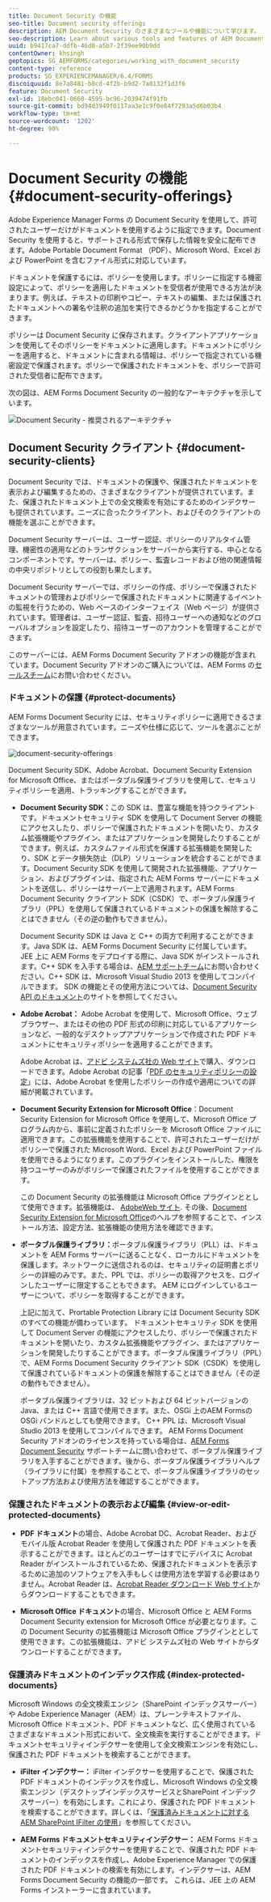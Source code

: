 ```yaml
---
title: Document Security の機能
seo-title: Document security offerings
description: AEM Document Security のさまざまなツールや機能について学びます。
seo-description: Learn about various tools and features of AEM Document Security
uuid: b9417ca7-ddfb-46d0-a5b7-2f39ee90b9dd
contentOwner: khsingh
geptopics: SG_AEMFORMS/categories/working_with_document_security
content-type: reference
products: SG_EXPERIENCEMANAGER/6.4/FORMS
discoiquuid: 8e7a8481-b8cd-4f2b-b9d2-7a8132f1d3f6
feature: Document Security
exl-id: 18ebc041-0660-4595-bc96-2039474f91fb
source-git-commit: bd94d3949f0117aa3e1c9f0e84f7293a5d6b03b4
workflow-type: tm+mt
source-wordcount: '1202'
ht-degree: 90%

---
```


# Document Security の機能 {#document-security-offerings}

Adobe Experience Manager Forms の Document Security を使用して、許可されたユーザーだけがドキュメントを使用するように指定できます。Document Security を使用すると、サポートされる形式で保存した情報を安全に配布できます。Adobe Portable Document Format （PDF）、Microsoft Word、Excel および PowerPoint を含むファイル形式に対応しています。

ドキュメントを保護するには、ポリシーを使用します。ポリシーに指定する機密設定によって、ポリシーを適用したドキュメントを受信者が使用できる方法が決まります。例えば、テキストの印刷やコピー、テキストの編集、または保護されたドキュメントへの署名や注釈の追加を実行できるかどうかを指定することができます。

ポリシーは Document Security に保存されます。クライアントアプリケーションを使用してそのポリシーをドキュメントに適用します。ドキュメントにポリシーを適用すると、ドキュメントに含まれる情報は、ポリシーで指定されている機密設定で保護されます。ポリシーで保護されたドキュメントを、ポリシーで許可された受信者に配布できます。

次の図は、AEM Forms Document Security の一般的なアーキテクチャを示しています。

![Document Security - 推奨されるアーキテクチャ](do-not-localize/document_security_architecture.png)

## Document Security クライアント {#document-security-clients}

Document Security では、ドキュメントの保護や、保護されたドキュメントを表示および編集するための、さまざまなクライアントが提供されています。また、保護されたドキュメント上での全文検索を有効にするためのインデクサーも提供されています。ニーズに合ったクライアント、およびそのクライアントの機能を選ぶことができます。

Document Security サーバーは、ユーザー認証、ポリシーのリアルタイム管理、機密性の適用などのトランザクションをサーバーから実行する、中心となるコンポーネントです。サーバーは、ポリシー、監査レコードおよび他の関連情報の中央リポジトリとしての役割も果たします。

Document Security サーバーでは、ポリシーの作成、ポリシーで保護されたドキュメントの管理およびポリシーで保護されたドキュメントに関連するイベントの監視を行うための、Web ベースのインターフェイス（Web ページ）が提供されています。管理者は、ユーザー認証、監査、招待ユーザーへの通知などのグローバルオプションを設定したり、招待ユーザーのアカウントを管理することができます。

このサーバーには、AEM Forms Document Security アドオンの機能が含まれています。Document Security アドオンのご購入については、AEM Forms の[セールスチーム](https://www.adobe.com/products/request-consultation/marketing-cloud.html?s_osc=70114000002JNwKAAW&amp;s_iid=70114000002JHs3AAG)にお問い合わせください。

### ドキュメントの保護 {#protect-documents}

AEM Forms Document Security には、セキュリティポリシーに適用できるさまざまなツールが用意されています。ニーズや仕様に応じて、ツールを選ぶことができます。

![document-security-offerings](assets/document-security-offerings.png)

Document Security SDK、Adobe Acrobat、Document Security Extension for Microsoft Office、またはポータブル保護ライブラリを使用して、セキュリティポリシーを適用、トラッキングすることができます。

* **Document Security SDK：**&#x200B;この SDK は、豊富な機能を持つクライアントです。ドキュメントセキュリティ SDK を使用して Document Server の機能にアクセスしたり、ポリシーで保護されたドキュメントを開いたり、カスタム拡張機能やプラグイン、またはアプリケーションを開発したりすることができます。例えば、カスタムファイル形式を保護する拡張機能を開発したり、SDK とデータ損失防止（DLP）ソリューションを統合することができます。Document Security SDK を使用して開発された拡張機能、アプリケーション、およびプラグインは、指定された AEM Forms サーバーにドキュメントを送信し、ポリシーはサーバー上で適用されます。AEM Forms Document Security クライアント SDK（CSDK）で、ポータブル保護ライブラリ（PPL）を使用して保護されているドキュメントの保護を解除することはできません（その逆の動作もできません）。

   Document Security SDK は Java と C++ の両方で利用することができます。Java SDK は、AEM Forms Document Security に付属しています。JEE 上に AEM Forms をデプロイする際に、Java SDK がインストールされます。C++ SDK を入手する場合は、[AEM サポートチーム](https://helpx.adobe.com/jp/marketing-cloud/contact-support.html)にお問い合わせください。C++ SDK は、Microsoft Visual Studio 2013 を使用してコンパイルできます。 SDK の機能とその使用方法については、[Document Security API のドキュメント](https://help.adobe.com/en_US/livecycle/11.0/Services/WS92d06802c76abadb76c48dfe12dbeb3e281-7ff0.2.html)のサイトを参照してください。 

* **Adobe Acrobat：** Adobe Acrobat を使用して、Microsoft Office、ウェブブラウザー、またはその他の PDF 形式の印刷に対応しているアプリケーションなど、一般的なデスクトップアプリケーションで作成された PDF ドキュメントにセキュリティポリシーを適用することができます。

   Adobe Acrobat は、[アドビ システムズ社の Web サイト](https://acrobat.adobe.com/jp/ja/free-trial-download.html)で購入、ダウンロードできます。Adobe Acrobat の記事「[PDF のセキュリティポリシーの設定](https://helpx.adobe.com/jp/acrobat/using/setting-security-policies-pdfs.html)」には、Adobe Acrobat を使用したポリシーの作成や適用についての詳細が掲載されています。 

* **Document Security Extension for Microsoft Office**：Document Security Extension for Microsoft Office を使用して、Microsoft Office プログラム内から、事前に定義されたポリシーを Microsoft Office ファイルに適用できます。この拡張機能を使用することで、許可されたユーザーだけがポリシーで保護された Microsoft Word、Excel および PowerPoint ファイルを使用できるようになります。このプラグインをインストールした、権限を持つユーザーのみがポリシーで保護されたファイルを使用することができます。﻿

   この Document Security の拡張機能は Microsoft Office プラグインととして使用できます。拡張機能は、 [AdobeWeb サイト](https://helpx.adobe.com/aem-forms/aem-document-security/download-installer.html). その後、[Document Security Extension for Microsoft Office](https://helpx.adobe.com/aem-forms/aem-document-security/aem-document-security-extension-help.html)のヘルプを参照することで、インストール方法、設定方法、拡張機能の使用方法を確認できます。

* **ポータブル保護ライブラリ：**&#x200B;ポータブル保護ライブラリ（PLL）は、ドキュメントを AEM Forms サーバーに送ることなく、ローカルにドキュメントを保護します。ネットワークに送信されるのは、セキュリティの証明書とポリシーの詳細のみです。また、PPL では、ポリシーの取得アクセスを、ログインしたユーザーに限定することもできます。 AEM にログインしているユーザーについて、ポリシーを取得することができます。

   上記に加えて、Prortable Protection Library には Document Security SDK のすべての機能が備わっています。 ドキュメントセキュリティ SDK を使用して Document Server の機能にアクセスしたり、ポリシーで保護されたドキュメントを開いたり、カスタム拡張機能やプラグイン、またはアプリケーションを開発したりすることができます。ポータブル保護ライブラリ（PPL）で、AEM Forms Document Security クライアント SDK（CSDK）を使用して保護されているドキュメントの保護を解除することはできません（その逆の動作もできません）。

   ポータブル保護ライブラリは、32 ビットおよび 64 ビットバージョンの Java、または C++ 言語で使用できます。また、OSGi 上のAEM Formsの OSGi バンドルとしても使用できます。 C++ PPL は、Microsoft Visual Studio 2013 を使用してコンパイルできます。 AEM Forms Document Security アドオンのライセンスを持っている場合は、[AEM Forms Document Security](https://helpx.adobe.com/marketing-cloud/contact-support.html) サポートチームに問い合わせて、ポータブル保護ライブラリを入手することができます。後から、ポータブル保護ライブラリヘルプ（ライブラリに付属）を参照することで、ポータブル保護ライブラリのセットアップ方法および使用方法を確認することができます。

### 保護されたドキュメントの表示および編集 {#view-or-edit-protected-documents}

* **PDF ドキュメント**&#x200B;の場合、Adobe Acrobat DC、Acrobat Reader、およびモバイル版 Acrobat Reader を使用して保護された PDF ドキュメントを表示することができます。ほとんどのユーザーはすでにデバイスに Acrobat Reader がインストールされているため、保護されたドキュメントを表示するために追加のソフトウェアを入手もしくは使用方法を学習する必要はありません。Acrobat Reader は、[Acrobat Reader ダウンロード Web サイト](https://get.adobe.com/reader/)からダウンロードすることもできます。

* **Microsoft Office ドキュメント**&#x200B;の場合、Microsoft Office と AEM Forms Document Security extension for Microsoft Office が必要となります。この Document Security の拡張機能は Microsoft Office プラグインととして使用できます。この拡張機能は、アドビ システムズ社の Web サイトからダウンロードすることができます。

### 保護済みドキュメントのインデックス作成 {#index-protected-documents}

Microsoft Windows の全文検索エンジン（SharePoint インデックスサーバー）や Adobe Experience Manager（AEM）は、プレーンテキストファイル、Microsoft Office ドキュメント、PDF ドキュメントなど、広く使用されているさまざまなドキュメント形式において、全文検索を実行することができます。ドキュメントセキュリティインデクサーを使用して全文検索エンジンを有効にし、保護された PDF ドキュメントを検索することができます。

* **iFilter インデクサー：** iFilter インデクサーを使用することで、保護された PDF ドキュメントのインデックスを作成し、Microsoft Windows の全文検索エンジン（デスクトップインデックスサービスとSharePoint インデックスサーバー）を有効にします。これにより、保護された PDF ドキュメントを検索することができます。詳しくは、「[保護済みドキュメントに対する AEM SharePoint IFilter の使用](assets/sharepoint-ifilter-doc-security.pdf)」を参照してください。 

* **AEM Forms ドキュメントセキュリティインデクサー：** AEM Forms ドキュメントセキュリティインデクサーを使用することで、保護された PDF ドキュメントのインデックスを作成し、Adobe Experience Manager での保護された PDF ドキュメントの検索を有効にします。インデクサーは、AEM Forms Document Security の機能の一部です。 これらは、JEE 上の AEM Forms インストーラーに含まれています。

